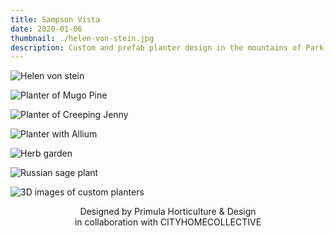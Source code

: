 ```yaml
---
title: Sampson Vista
date: 2020-01-06
thumbnail: ./helen-von-stein.jpg
description: Custom and prefab planter design in the mountains of Park City.
---
```


<div class="kg-card kg-image-card kg-width-wide">

![Helen von stein](./helen-von-stein.jpg)

</div>

<div class="kg-card kg-image-card kg-width-wide">

![Planter of Mugo Pine](./vista2.jpg)

</div>

<div class="kg-card kg-image-card kg-width-wide">

![Planter of Creeping Jenny](./vista3.jpg)

</div>

<div class="kg-card kg-image-card kg-width-wide">

![Planter with Allium](./vista4.jpg)

</div>

<div class="kg-card kg-image-card kg-width-wide">

![Herb garden](./vista5.jpg)

</div>

<div class="kg-card kg-image-card kg-width-wide">

![Russian sage plant](./vista6.jpg)

</div>

<div class="kg-card kg-image-card kg-width-wide">

![3D images of custom planters](./vista7.jpg)

</div>
<div style="text-align:center">
Designed by Primula Horticulture & Design
<br/>
in collaboration with CITYHOMECOLLECTIVE
</div>
